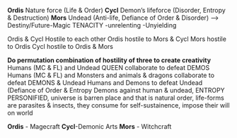 **Ordis** Nature force (Life & Order)
**Cycl** Demon’s lifeforce (Disorder, Entropy & Destruction)
**Mors** Undead (Anti-life, Defiance of Order & Disorder)  --> Destiny/Future-Magic  TENACITY 
-unrelenting -Unyielding

Ordis & Cycl Hostile to each other 
Ordis hostile to Mors & Cycl
Mors hostile to Ordis
Cycl hostile to Ordis & Mors

**Do permutation combination of hostility of three to create creativity**
	Humans (MC & FL) and Undead QUEEN collaborate to defeat DEMOS
	Humans (MC & FL) and Monsters and animals & dragons collaborate to defeat DEMONS & Undead
	Humans and Demons to defeat Undead (Defiance of Order & Entropy
	Demons against human & undead, ENTROPY PERSONIFIED, universe is barren place and that is natural order, life-forms are parasites & insects, they consume for self-sustainence, impose their will on world


**Ordis** - Magecraft
**Cycl**-Demonic Arts
**Mors** - Witchcraft